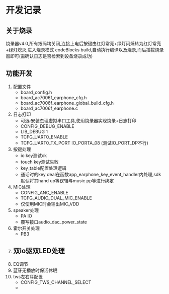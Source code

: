 # 开发记录

## 关于烧录
烧录器v4.0,所有拨码均关闭,连接上电后按键由红灯常亮+绿灯闪烁转为红灯常亮+绿灯熄灭,进入烧录模式
codeBlocks build,自动执行编译以及烧录,而后插拔烧录器即可(需确认日志是否检索到设备烧录成功)

## 功能开发
1. 配置文件  
    - board_config.h  
    - board_ac7006f_earphone_cfg.h  
    - board_ac7006f_earphone_global_build_cfg.h  
    - board_ac7006f_earphone.c  
2. 日志打印
    - 可选:安装杰理虚拟串口工具,使用烧录器实现烧录+日志打印
    - CONFIG_DEBUG_ENABLE
    - LIB_DEBUG 1   
    - TCFG_UART0_ENABLE
    - TCFG_UART0_TX_PORT IO_PORTA_08 (测试IO_PORT_DP不行)
3. 按键处理
    - io key测试ok
    - touch key测试失败
    - key_table配置处理逻辑
    - 通话时的key deal在函数app_earphone_key_event_handler内处理,sdk默认将其hand up等逻辑与music pp等进行绑定
4. MIC处理
    - CONFIG_ANC_ENABLE 
    - TCFG_AUDIO_DUAL_MIC_ENABLE
    - 仅使用MIC时会输出MIC_VDD
5. speaker处理
    - PA IO
    - 覆写接口audio_dac_power_state
6. 霍尔开关处理
    - PB3 
7. 双io驱双LED处理
    - 
8. EQ调节
9. 蓝牙无播放时保活休眠
10. tws左右耳配置
    - CONFIG_TWS_CHANNEL_SELECT
    - 